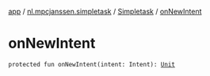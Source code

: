 [app](../../index.md) / [nl.mpcjanssen.simpletask](../index.md) / [Simpletask](index.md) / [onNewIntent](.)

# onNewIntent

`protected fun onNewIntent(intent: Intent): `[`Unit`](https://kotlinlang.org/api/latest/jvm/stdlib/kotlin/-unit/index.html)